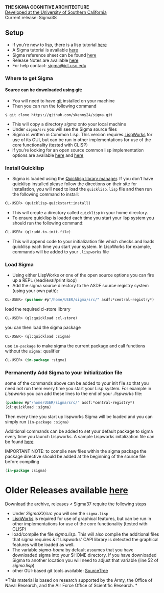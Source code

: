 **THE SIGMA COGNITIVE ARCHITECTURE**  
[Developed at the University of Southern California](http://cogarch.ict.usc.edu)  
Current release: Sigma38  

## Setup ##

* If you're new to lisp, there is a lisp tutorial [here](https://gigamonkeys.com/book/)  
* A Sigma tutorial is available [here](tutorial.md)  
* Sigma reference sheet can be found [here](ReferenceSheet.md)  
* Release Notes are available [here](ReleaseNotes.md)
* For help contact: sigma@ict.usc.edu


### Where to get Sigma ###

#### Source can be downloaded using git: ####

* You will need to have [git](http://git-scm.com/) installed on your machine
* Then you can run the following command

```
$ git clone https://github.com/skenny24/sigma.git
```

* This will copy a directory *sigma* onto your local machine
* Under ```sigma/src``` you will see the Sigma source files
* Sigma is written in Common Lisp. This version requires [LispWorks](http://www.lispworks.com/) for use of its GUI, but can be run in other implementations for use of the core functionality (tested with CLISP)
* if you're looking for an open source common lisp implementation options are available [here](http://www.jonathanfischer.net/modern-common-lisp-on-windows/) and [here](http://common-lisp.net/project/lispbox/)

### Install Quicklisp ###

* Sigma is loaded using the [Quicklisp library manager](https://www.quicklisp.org/beta/). If you don't have quicklisp installed please follow the directions on their site for installation, you will need to load the ```quicklisp.lisp``` file and then run the following command to install:
```lisp
CL-USER> (quicklisp-quickstart:install)
```
* This will create a directory called ```quicklisp``` in your home directory.
* To ensure quicklisp is loaded each time you start your lisp system you should run the following command:
```lisp
CL-USER> (ql:add-to-init-file)
```
* This will append code to your initialization file which checks and loads quicklisp each time you start your system. In LispWorks for example, commands will be added to your ```.lispworks``` file

### Load Sigma ###

* Using either LispWorks or one of the open source options you can fire up a REPL (read/eval/print loop)
* Add the sigma source directory to the ASDF source registry system (using your own path):
```lisp
CL-USER> (pushnew #p"/home/USER/sigma/src/" asdf:*central-registry*)
```
load the required cl-store library

```lisp
CL-USER> (ql:quickload :cl-store)
```
you can then load the sigma package

```lisp
CL-USER> (ql:quickload :sigma)
```
use ```in-package``` to make sigma the current package and call functions without the ```sigma:``` qualifier 
```lisp
CL-USER> (in-package :sigma)
```
### Permanently Add Sigma to your Initialization file ###
some of the commands above can be added to your init file so that you need not run them every time you start your Lisp system. For example in *Lispworks* you can add these lines to the end of your *.lispworks* file:
```lisp
(pushnew #p"/home/USER/sigma/src/" asdf:*central-registry*)
(ql:quickload :sigma)
```
Then every time you start up lispworks Sigma will be loaded and you can simply run ```(in-package :sigma)```

Additional commands can be added to set your default package to sigma every time you launch Lispworks. A sample Lispworks initalization file can be found [here](src/sigma-init.lisp)

IMPORTANT NOTE: to compile new files within the sigma package the package directive should be added at the beginning of the source file before compiling
```lisp
(in-package :sigma)
```
# Older Releases available [here](https://bitbucket.org/sigma-development/sigma-archive/src) 

Download the archive, releases < Sigma37 require the following steps

* Under *SigmaXX/src* you will see the ```sigma.lisp```
* [LispWorks](http://www.lispworks.com/) is required for use of graphical features, but can be run in other implementations for use of the core functionality (tested with CLISP)
* load/compile the file *sigma.lisp*. This will also compile the additional files that sigma requires & if Lispworks' CAPI library is detected the graphical features will be loaded as well. 
* The variable *sigma-home* by default assumes that you have downloaded sigma into your $HOME directory. If you have downloaded Sigma to another location you will need to adjust that variable (line 52 of *sigma.lisp*)
* other GUI-based git tools available: [SourceTree](https://www.atlassian.com/software/sourcetree/overview) 

*This material is based on research supported by the Army, the Office of Naval Research, and the Air Force Office of Scientific Research.
*

